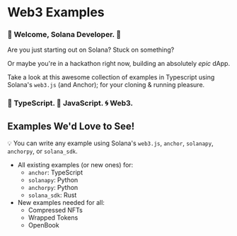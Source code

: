 # Web3 Examples

### :space_invader: Welcome, Solana Developer. :space_invader:

Are you just starting out on Solana? Stuck on something?

Or maybe you're in a hackathon right now, building an absolutely _epic_ dApp.

Take a look at this awesome collection of examples in Typescript using Solana's
`web3.js` (and Anchor); for your cloning & running pleasure.

### :large_blue_diamond: TypeScript. :large_orange_diamond: JavaScript. :cyclone: Web3.

## Examples We'd Love to See!

💡 You can write any example using Solana's `web3.js`, `anchor`, `solanapy`, `anchorpy`, or `solana_sdk`.   
   

* All existing examples (or new ones) for:
    * `anchor`: TypeScript
    * `solanapy`: Python
    * `anchorpy`: Python
    * `solana_sdk`: Rust
* New examples needed for all:
    * Compressed NFTs
    * Wrapped Tokens
    * OpenBook
